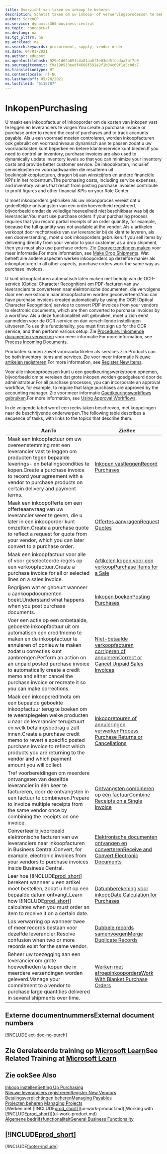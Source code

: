 ```yaml
---
title: Overzicht van taken om inkoop te beheren
description: Schetst taken om uw inkoop- of verwervingsprocessen te beheren, onder andere hoe inkoopfacturen en inkooporders werken.
author: SorenGP
ms.service: dynamics365-business-central
ms.topic: conceptual
ms.devlang: na
ms.tgt_pltfrm: na
ms.workload: na
ms.search.keywords: procurement, supply, vendor order
ms.date: 04/01/2021
ms.author: edupont
ms.openlocfilehash: 929e1d62a091c4a01aa6f5e03dd5fcbdaa5bf7c0
ms.sourcegitcommit: f9a190933eadf4608f591e2f1b04c69f1e5c0dc7
ms.translationtype: HT
ms.contentlocale: nl-NL
ms.lasthandoff: 05/28/2021
ms.locfileid: "6115787"
---
```

# <a name="purchasing"></a><span data-ttu-id="ddca9-103">Inkopen</span><span class="sxs-lookup"><span data-stu-id="ddca9-103">Purchasing</span></span>
<span data-ttu-id="ddca9-104">U maakt een inkoopfactuur of inkooporder om de kosten van inkopen vast te leggen en leveranciers te volgen.</span><span class="sxs-lookup"><span data-stu-id="ddca9-104">You create a purchase invoice or purchase order to record the cost of purchases and to track accounts payable.</span></span> <span data-ttu-id="ddca9-105">Als u een voorraad moeten controleren, worden inkoopfacturen ook gebruikt om voorraadniveaus dynamisch aan te passen zodat u uw voorraadkosten kunt beperken en betere klantenservice kunt bieden.</span><span class="sxs-lookup"><span data-stu-id="ddca9-105">If you need to control an inventory, purchase invoices are also used to dynamically update inventory levels so that you can minimize your inventory costs and provide better customer service.</span></span> <span data-ttu-id="ddca9-106">De inkoopkosten, inclusief servicekosten en voorraadwaarden die resulteren uit boekingsinkoopfacturen, dragen bij aan winstcijfers en andere financiële KPI's in het rolcentrum.</span><span class="sxs-lookup"><span data-stu-id="ddca9-106">The purchasing costs, including service expenses, and inventory values that result from posting purchase invoices contribute to profit figures and other financial KPIs on your Role Center.</span></span>

<span data-ttu-id="ddca9-107">U moet inkooporders gebruiken als uw inkoopproces vereist dat u gedeeltelijke ontvangsten van een orderhoeveelheid registreert, bijvoorbeeld omdat de volledige hoeveelheid niet beschikbaar was bij de leverancier.</span><span class="sxs-lookup"><span data-stu-id="ddca9-107">You must use purchase orders if your purchasing process requires that you record partial receipts of an order quantity, for example, because the full quantity was not available at the vendor.</span></span> <span data-ttu-id="ddca9-108">Als u artikelen verkoopt door rechtstreeks van uw leverancier bij de klant te leveren, als een doorverzending, moet u ook inkooporders gebruiken.</span><span class="sxs-lookup"><span data-stu-id="ddca9-108">If you sell items by delivering directly from your vendor to your customer, as a drop shipment, then you must also use purchase orders.</span></span> <span data-ttu-id="ddca9-109">Zie [Doorverzendingen maken](sales-how-drop-shipment.md) voor meer informatie.</span><span class="sxs-lookup"><span data-stu-id="ddca9-109">For more information, see [Make Drop Shipments](sales-how-drop-shipment.md).</span></span> <span data-ttu-id="ddca9-110">Wat betreft alle andere aspecten werken inkooporders op dezelfde manier als inkoopfacturen.</span><span class="sxs-lookup"><span data-stu-id="ddca9-110">In all other aspects, purchase orders work the same way as purchase invoices.</span></span>

<span data-ttu-id="ddca9-111">U kunt inkoopfacturen automatisch laten maken met behulp van de OCR-service (Optical Character Recognition) om PDF-facturen van uw leveranciers te converteren naar elektronische documenten, die vervolgens door een werkstroom naar inkoopfacturen worden geconverteerd.</span><span class="sxs-lookup"><span data-stu-id="ddca9-111">You can have purchase invoices created automatically by using the OCR (Optical Character Recognition) service to convert PDF invoices from your vendors to electronic documents, which are then converted to purchase invoices by a workflow.</span></span> <span data-ttu-id="ddca9-112">Als u deze functionaliteit wilt gebruiken, moet u zich eerst aanmelden voor de OCR-service en dan verschillende instellingen uitvoeren.</span><span class="sxs-lookup"><span data-stu-id="ddca9-112">To use this functionality, you must first sign up for the OCR service, and then perform various setup.</span></span> <span data-ttu-id="ddca9-113">Zie [Procedure: Inkomende documenten verwerken](across-process-income-documents.md) voor meer informatie.</span><span class="sxs-lookup"><span data-stu-id="ddca9-113">For more information, see [Process Incoming Documents](across-process-income-documents.md).</span></span>      

<span data-ttu-id="ddca9-114">Producten kunnen zowel voorraadartikelen als services zijn.</span><span class="sxs-lookup"><span data-stu-id="ddca9-114">Products can be both inventory items and services.</span></span> <span data-ttu-id="ddca9-115">Zie voor meer informatie [Nieuwe artikelen registreren](inventory-how-register-new-items.md).</span><span class="sxs-lookup"><span data-stu-id="ddca9-115">For more information, see [Register New Items](inventory-how-register-new-items.md).</span></span>

<span data-ttu-id="ddca9-116">Voor alle inkoopprocessen kunt u een goedkeuringswerkstroom opnemen, bijvoorbeeld om te vereisen dat grote inkopen worden goedgekeurd door de administrateur.</span><span class="sxs-lookup"><span data-stu-id="ddca9-116">For all purchase processes, you can incorporate an approval workflow, for example, to require that large purchases are approved by the accounting manager.</span></span> <span data-ttu-id="ddca9-117">Zie voor meer informatie [Goedkeuringsworkflows gebruiken](across-how-use-approval-workflows.md).</span><span class="sxs-lookup"><span data-stu-id="ddca9-117">For more information, see [Using Approval Workflows](across-how-use-approval-workflows.md).</span></span>

<span data-ttu-id="ddca9-118">In de volgende tabel wordt een reeks taken beschreven, met koppelingen naar de beschrijvende onderwerpen.</span><span class="sxs-lookup"><span data-stu-id="ddca9-118">The following table describes a sequence of tasks, with links to the topics that describe them.</span></span>

| <span data-ttu-id="ddca9-119">Aan</span><span class="sxs-lookup"><span data-stu-id="ddca9-119">To</span></span> | <span data-ttu-id="ddca9-120">Zie</span><span class="sxs-lookup"><span data-stu-id="ddca9-120">See</span></span> |
| --- | --- |
| <span data-ttu-id="ddca9-121">Maak een inkoopfactuur om uw overeenstemming met een leverancier vast te leggen om producten tegen bepaalde leverings- en betalingscondities te kopen.</span><span class="sxs-lookup"><span data-stu-id="ddca9-121">Create a purchase invoice to record your agreement with a vendor to purchase products on certain delivery and payment terms.</span></span> |[<span data-ttu-id="ddca9-122">Inkopen vastleggen</span><span class="sxs-lookup"><span data-stu-id="ddca9-122">Record Purchases</span></span>](purchasing-how-record-purchases.md) |
|<span data-ttu-id="ddca9-123">Maak een inkoopofferte om een offerteaanvraag van uw leverancier weer te geven, die u later in een inkooporder kunt omzetten.</span><span class="sxs-lookup"><span data-stu-id="ddca9-123">Create a purchase quote to reflect a request for quote from your vendor, which you can later convert to a purchase order.</span></span>|[<span data-ttu-id="ddca9-124">Offertes aanvragen</span><span class="sxs-lookup"><span data-stu-id="ddca9-124">Request Quotes</span></span>](purchasing-how-request-quotes.md)|
| <span data-ttu-id="ddca9-125">Maak een inkoopfactuur voor alle of voor geselecteerde regels op een verkoopfactuur.</span><span class="sxs-lookup"><span data-stu-id="ddca9-125">Create a purchase invoice for all or selected lines on a sales invoice.</span></span> |[<span data-ttu-id="ddca9-126">Artikelen kopen voor een verkoop</span><span class="sxs-lookup"><span data-stu-id="ddca9-126">Purchase Items for a Sale</span></span>](purchasing-how-purchase-products-sale.md) |
|<span data-ttu-id="ddca9-127">Begrijpen wat er gebeurt wanneer u aankoopdocumenten boekt.</span><span class="sxs-lookup"><span data-stu-id="ddca9-127">Understand what happens when you post purchase documents.</span></span>|[<span data-ttu-id="ddca9-128">Inkopen boeken</span><span class="sxs-lookup"><span data-stu-id="ddca9-128">Posting Purchases</span></span>](ui-post-purchases.md)|
| <span data-ttu-id="ddca9-129">Voer een actie op een onbetaalde, geboekte inkoopfactuur uit om automatisch een creditmemo te maken en de inkoopfactuur te annuleren of opnieuw te maken zodat u correcties kunt aanbrengen.</span><span class="sxs-lookup"><span data-stu-id="ddca9-129">Perform an action on an unpaid posted purchase invoice to automatically create a credit memo and either cancel the purchase invoice or recreate it so you can make corrections.</span></span> |[<span data-ttu-id="ddca9-130">Niet-betaalde verkoopfacturen corrigeren of annuleren</span><span class="sxs-lookup"><span data-stu-id="ddca9-130">Correct or Cancel Unpaid Sales Invoices</span></span>](purchasing-how-correct-cancel-unpaid-purchase-invoices.md) |
| <span data-ttu-id="ddca9-131">Maak een inkoopcreditnota om een bepaalde geboekte inkoopfactuur terug te boeken om te weerspiegelen welke producten u naar de leverancier terugstuurt en welk betalingsbedrag u zult innen.</span><span class="sxs-lookup"><span data-stu-id="ddca9-131">Create a purchase credit memo to revert a specific posted purchase invoice to reflect which products you are returning to the vendor and which payment amount you will collect.</span></span> |[<span data-ttu-id="ddca9-132">Inkoopretouren of annuleringen verwerken</span><span class="sxs-lookup"><span data-stu-id="ddca9-132">Process Purchase Returns or Cancellations</span></span>](purchasing-how-register-new-vendors.md) |
|<span data-ttu-id="ddca9-133">Tref voorbereidingen om meerdere ontvangsten van dezelfde leverancier in één keer te factureren, door de ontvangsten in een factuur te combineren.</span><span class="sxs-lookup"><span data-stu-id="ddca9-133">Prepare to invoice multiple receipts from the same vendor once by combining the receipts on one invoice.</span></span>|[<span data-ttu-id="ddca9-134">Ontvangsten combineren op één factuur</span><span class="sxs-lookup"><span data-stu-id="ddca9-134">Combine Receipts on a Single Invoice</span></span>](purchasing-how-to-combine-receipts.md)|
|<span data-ttu-id="ddca9-135">Converteer bijvoorbeeld elektronische facturen van uw leveranciers naar inkoopfacturen in Business Central.</span><span class="sxs-lookup"><span data-stu-id="ddca9-135">Convert, for example, electronic invoices from your vendors to purchase invoices inside Business Central.</span></span>|[<span data-ttu-id="ddca9-136">Elektronische documenten ontvangen en converteren</span><span class="sxs-lookup"><span data-stu-id="ddca9-136">Receive and Convert Electronic Documents</span></span>](purchasing-how-to-receive-and-convert-electronic-documents.md)|
| <span data-ttu-id="ddca9-137">Leer hoe [!INCLUDE[prod_short](includes/prod_short.md)] berekent wanneer u een artikel moet bestellen, zodat u het op een bepaalde datum ontvangt.</span><span class="sxs-lookup"><span data-stu-id="ddca9-137">Learn how [!INCLUDE[prod_short](includes/prod_short.md)] calculates when you must order an item to receive it on a certain date.</span></span>|[<span data-ttu-id="ddca9-138">Datumberekening voor inkoop</span><span class="sxs-lookup"><span data-stu-id="ddca9-138">Date Calculation for Purchases</span></span>](purchasing-date-calculation-for-purchases.md)|
|<span data-ttu-id="ddca9-139">Los verwarring op wanneer twee of meer records bestaan voor dezelfde leverancier.</span><span class="sxs-lookup"><span data-stu-id="ddca9-139">Resolve confusion when two or more records exist for the same vendor.</span></span>|[<span data-ttu-id="ddca9-140">Dubbele records samenvoegen</span><span class="sxs-lookup"><span data-stu-id="ddca9-140">Merge Duplicate Records</span></span>](sales-how-merge-duplicate-records.md)|
|<span data-ttu-id="ddca9-141">Beheer uw toezegging aan een leverancier om grote hoeveelheden te kopen die in meerdere verzendingen worden geleverd.</span><span class="sxs-lookup"><span data-stu-id="ddca9-141">Manage your commitment to a vendor to purchase large quantities delivered in several shipments over time.</span></span>|[<span data-ttu-id="ddca9-142">Werken met afroepinkooporders</span><span class="sxs-lookup"><span data-stu-id="ddca9-142">Work With Blanket Purchase Orders</span></span>](sales-how-to-create-blanket-sales-orders.md)|

## <a name="external-document-numbers"></a><span data-ttu-id="ddca9-143">Externe documentnummers</span><span class="sxs-lookup"><span data-stu-id="ddca9-143">External document numbers</span></span>

[!INCLUDE [ext-doc-no-purch](includes/ext-doc-no-purch.md)]

## <a name="see-related-training-at-microsoft-learn"></a><span data-ttu-id="ddca9-144">Zie Gerelateerde training op [Microsoft Learn](/learn/paths/purchase-items-services-dynamics-365-business-central/)</span><span class="sxs-lookup"><span data-stu-id="ddca9-144">See Related Training at [Microsoft Learn](/learn/paths/purchase-items-services-dynamics-365-business-central/)</span></span>

## <a name="see-also"></a><span data-ttu-id="ddca9-145">Zie ook</span><span class="sxs-lookup"><span data-stu-id="ddca9-145">See Also</span></span>
[<span data-ttu-id="ddca9-146">Inkoop instellen</span><span class="sxs-lookup"><span data-stu-id="ddca9-146">Setting Up Purchasing</span></span>](purchasing-setup-purchasing.md)  
[<span data-ttu-id="ddca9-147">Nieuwe leveranciers registreren</span><span class="sxs-lookup"><span data-stu-id="ddca9-147">Register New Vendors</span></span>](purchasing-how-register-new-vendors.md)  
[<span data-ttu-id="ddca9-148">Betalingsverplichtingen beheren</span><span class="sxs-lookup"><span data-stu-id="ddca9-148">Managing Payables</span></span>](payables-manage-payables.md)  
<span data-ttu-id="ddca9-149">[Projecten beheren](projects-manage-projects.md)  </span><span class="sxs-lookup"><span data-stu-id="ddca9-149">[Managing Projects](projects-manage-projects.md)  </span></span>  
<span data-ttu-id="ddca9-150">[Werken met [!INCLUDE[prod_short](includes/prod_short.md)]](ui-work-product.md)</span><span class="sxs-lookup"><span data-stu-id="ddca9-150">[Working with [!INCLUDE[prod_short](includes/prod_short.md)]](ui-work-product.md)</span></span>  
[<span data-ttu-id="ddca9-151">Algemene bedrijfsfunctionaliteit</span><span class="sxs-lookup"><span data-stu-id="ddca9-151">General Business Functionality</span></span>](ui-across-business-areas.md)

## [!INCLUDE[prod_short](includes/free_trial_md.md)]  


[!INCLUDE[footer-include](includes/footer-banner.md)]